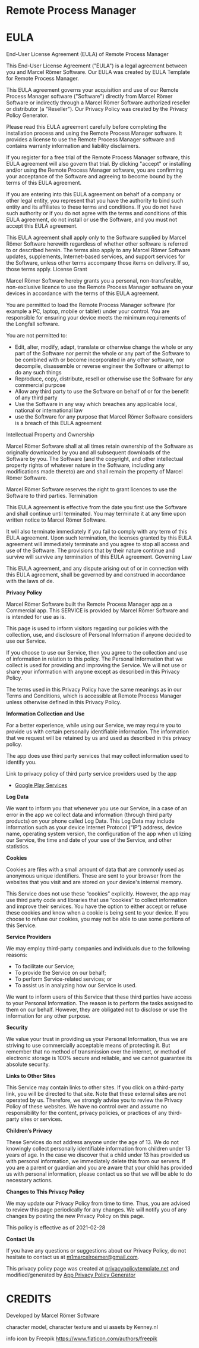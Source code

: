 # Remote Process Manager



# EULA

End-User License Agreement (EULA) of Remote Process Manager

This End-User License Agreement ("EULA") is a legal agreement between you and Marcel Römer Software. Our EULA was created by EULA Template for Remote Process Manager.

This EULA agreement governs your acquisition and use of our Remote Process Manager software ("Software") directly from Marcel Römer Software or indirectly through a Marcel Römer Software authorized reseller or distributor (a "Reseller"). Our Privacy Policy was created by the Privacy Policy Generator.

Please read this EULA agreement carefully before completing the installation process and using the Remote Process Manager software. It provides a license to use the Remote Process Manager software and contains warranty information and liability disclaimers.

If you register for a free trial of the Remote Process Manager software, this EULA agreement will also govern that trial. By clicking "accept" or installing and/or using the Remote Process Manager software, you are confirming your acceptance of the Software and agreeing to become bound by the terms of this EULA agreement.

If you are entering into this EULA agreement on behalf of a company or other legal entity, you represent that you have the authority to bind such entity and its affiliates to these terms and conditions. If you do not have such authority or if you do not agree with the terms and conditions of this EULA agreement, do not install or use the Software, and you must not accept this EULA agreement.

This EULA agreement shall apply only to the Software supplied by Marcel Römer Software herewith regardless of whether other software is referred to or described herein. The terms also apply to any Marcel Römer Software updates, supplements, Internet-based services, and support services for the Software, unless other terms accompany those items on delivery. If so, those terms apply.
License Grant

Marcel Römer Software hereby grants you a personal, non-transferable, non-exclusive licence to use the Remote Process Manager software on your devices in accordance with the terms of this EULA agreement.

You are permitted to load the Remote Process Manager software (for example a PC, laptop, mobile or tablet) under your control. You are responsible for ensuring your device meets the minimum requirements of the Longfall software.

You are not permitted to:

  - Edit, alter, modify, adapt, translate or otherwise change the whole or any part of the Software nor permit the whole or any part of the Software to be combined with or become incorporated in any other software, nor decompile, disassemble or reverse engineer the Software or attempt to do any such things
  - Reproduce, copy, distribute, resell or otherwise use the Software for any commercial purpose
  - Allow any third party to use the Software on behalf of or for the benefit of any third party
  - Use the Software in any way which breaches any applicable local, national or international law
  - use the Software for any purpose that Marcel Römer Software considers is a breach of this EULA agreement

Intellectual Property and Ownership

Marcel Römer Software shall at all times retain ownership of the Software as originally downloaded by you and all subsequent downloads of the Software by you. The Software (and the copyright, and other intellectual property rights of whatever nature in the Software, including any modifications made thereto) are and shall remain the property of Marcel Römer Software.

Marcel Römer Software reserves the right to grant licences to use the Software to third parties.
Termination

This EULA agreement is effective from the date you first use the Software and shall continue until terminated. You may terminate it at any time upon written notice to Marcel Römer Software.

It will also terminate immediately if you fail to comply with any term of this EULA agreement. Upon such termination, the licenses granted by this EULA agreement will immediately terminate and you agree to stop all access and use of the Software. The provisions that by their nature continue and survive will survive any termination of this EULA agreement.
Governing Law

This EULA agreement, and any dispute arising out of or in connection with this EULA agreement, shall be governed by and construed in accordance with the laws of de.

**Privacy Policy**

Marcel Römer Software built the Remote Process Manager app as a Commercial app. This SERVICE is provided by Marcel Römer Software and is intended for use as is.

This page is used to inform visitors regarding our policies with the collection, use, and disclosure of Personal Information if anyone decided to use our Service.

If you choose to use our Service, then you agree to the collection and use of information in relation to this policy. The Personal Information that we collect is used for providing and improving the Service. We will not use or share your information with anyone except as described in this Privacy Policy.

The terms used in this Privacy Policy have the same meanings as in our Terms and Conditions, which is accessible at Remote Process Manager unless otherwise defined in this Privacy Policy.

**Information Collection and Use**

For a better experience, while using our Service, we may require you to provide us with certain personally identifiable information. The information that we request will be retained by us and used as described in this privacy policy.

The app does use third party services that may collect information used to identify you.

Link to privacy policy of third party service providers used by the app

*   [Google Play Services](https://www.google.com/policies/privacy/)

**Log Data**

We want to inform you that whenever you use our Service, in a case of an error in the app we collect data and information (through third party products) on your phone called Log Data. This Log Data may include information such as your device Internet Protocol (“IP”) address, device name, operating system version, the configuration of the app when utilizing our Service, the time and date of your use of the Service, and other statistics.

**Cookies**

Cookies are files with a small amount of data that are commonly used as anonymous unique identifiers. These are sent to your browser from the websites that you visit and are stored on your device's internal memory.

This Service does not use these “cookies” explicitly. However, the app may use third party code and libraries that use “cookies” to collect information and improve their services. You have the option to either accept or refuse these cookies and know when a cookie is being sent to your device. If you choose to refuse our cookies, you may not be able to use some portions of this Service.

**Service Providers**

We may employ third-party companies and individuals due to the following reasons:

*   To facilitate our Service;
*   To provide the Service on our behalf;
*   To perform Service-related services; or
*   To assist us in analyzing how our Service is used.

We want to inform users of this Service that these third parties have access to your Personal Information. The reason is to perform the tasks assigned to them on our behalf. However, they are obligated not to disclose or use the information for any other purpose.

**Security**

We value your trust in providing us your Personal Information, thus we are striving to use commercially acceptable means of protecting it. But remember that no method of transmission over the internet, or method of electronic storage is 100% secure and reliable, and we cannot guarantee its absolute security.

**Links to Other Sites**

This Service may contain links to other sites. If you click on a third-party link, you will be directed to that site. Note that these external sites are not operated by us. Therefore, we strongly advise you to review the Privacy Policy of these websites. We have no control over and assume no responsibility for the content, privacy policies, or practices of any third-party sites or services.

**Children’s Privacy**

These Services do not address anyone under the age of 13. We do not knowingly collect personally identifiable information from children under 13 years of age. In the case we discover that a child under 13 has provided us with personal information, we immediately delete this from our servers. If you are a parent or guardian and you are aware that your child has provided us with personal information, please contact us so that we will be able to do necessary actions.

**Changes to This Privacy Policy**

We may update our Privacy Policy from time to time. Thus, you are advised to review this page periodically for any changes. We will notify you of any changes by posting the new Privacy Policy on this page.

This policy is effective as of 2021-02-28

**Contact Us**

If you have any questions or suggestions about our Privacy Policy, do not hesitate to contact us at m1marcelroemer@gmail.com.

This privacy policy page was created at [privacypolicytemplate.net](https://privacypolicytemplate.net) and modified/generated by [App Privacy Policy Generator](https://app-privacy-policy-generator.nisrulz.com/)
# CREDITS

Developed by Marcel Römer Software

character model, character texture and ui assets by Kenney.nl

info icon by Freepik https://www.flaticon.com/authors/freepik
